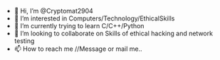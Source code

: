 - 👋 Hi, I’m @Cryptomat2904
- 👀 I’m interested in Computers/Technology/EthicalSkills
- 🌱 I’m currently trying to learn C/C++/Python
- 💞️ I’m looking to collaborate on Skills of ethical hacking and network testing
- 📫 How to reach me //Message or mail me..

<!---
Cryptomat2904/Cryptomat2904 is a ✨ special ✨ repository because its `README.md` (this file) appears on your GitHub profile.
You can click the Preview link to take a look at your changes.
--->
